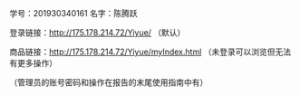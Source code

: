 学号：201930340161
名字：陈腾跃

登录链接：http://175.178.214.72/Yiyue/ （默认）

商品链接：http://175.178.214.72/Yiyue/myIndex.html （未登录可以浏览但无法有更多操作）

（管理员的账号密码和操作在报告的末尾使用指南中有）
